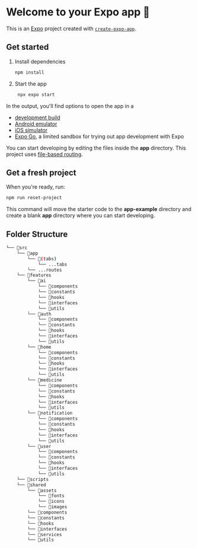 # Welcome to your Expo app 👋

This is an [Expo](https://expo.dev) project created with [`create-expo-app`](https://www.npmjs.com/package/create-expo-app).

## Get started

1. Install dependencies

   ```bash
   npm install
   ```

2. Start the app

   ```bash
    npx expo start
   ```

In the output, you'll find options to open the app in a

- [development build](https://docs.expo.dev/develop/development-builds/introduction/)
- [Android emulator](https://docs.expo.dev/workflow/android-studio-emulator/)
- [iOS simulator](https://docs.expo.dev/workflow/ios-simulator/)
- [Expo Go](https://expo.dev/go), a limited sandbox for trying out app development with Expo

You can start developing by editing the files inside the **app** directory. This project uses [file-based routing](https://docs.expo.dev/router/introduction).

## Get a fresh project

When you're ready, run:

```bash
npm run reset-project
```

This command will move the starter code to the **app-example** directory and create a blank **app** directory where you can start developing.

## Folder Structure

```bash
└── 📁src
    └── 📁app
        └── 📁(tabs)
            └── ...tabs
        └── ...routes
    └── 📁features
        └── 📁ai
            └── 📁components
            └── 📁constants
            └── 📁hooks
            └── 📁interfaces
            └── 📁utils
        └── 📁auth
            └── 📁components
            └── 📁constants
            └── 📁hooks
            └── 📁interfaces
            └── 📁utils
        └── 📁home
            └── 📁components
            └── 📁constants
            └── 📁hooks
            └── 📁interfaces
            └── 📁utils
        └── 📁medicine
            └── 📁components
            └── 📁constants
            └── 📁hooks
            └── 📁interfaces
            └── 📁utils
        └── 📁notification
            └── 📁components
            └── 📁constants
            └── 📁hooks
            └── 📁interfaces
            └── 📁utils
        └── 📁user
            └── 📁components
            └── 📁constants
            └── 📁hooks
            └── 📁interfaces
            └── 📁utils
    └── 📁scripts
    └── 📁shared
        └── 📁assets
            └── 📁fonts
            └── 📁icons
            └── 📁images
        └── 📁components
        └── 📁constants
        └── 📁hooks
        └── 📁interfaces
        └── 📁services
        └── 📁utils
```
